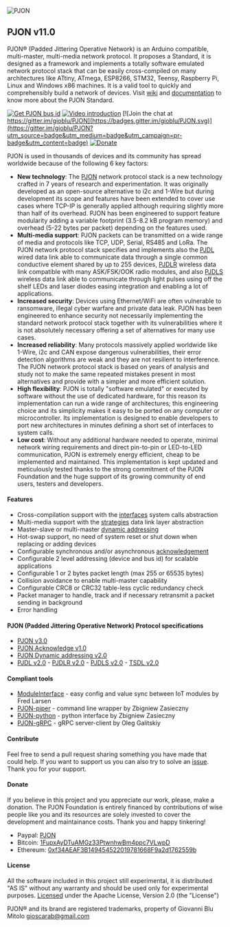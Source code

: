 
![PJON](http://www.gioblu.com/PJON/PJON-github-header-tiny.png)
## PJON v11.0
PJON® (Padded Jittering Operative Network) is an Arduino compatible, multi-master, multi-media network protocol. It proposes a Standard, it is designed as a framework and implements a totally software emulated network protocol stack that can be easily cross-compiled on many architectures like ATtiny, ATmega, ESP8266, STM32, Teensy, Raspberry Pi, Linux and Windows x86 machines. It is a valid tool to quickly and comprehensibly build a network of devices. Visit [wiki](https://github.com/gioblu/PJON/wiki) and [documentation](documentation/README.md) to know more about the PJON Standard.

[![Get PJON bus id](https://img.shields.io/badge/GET-PJON%20bus%20id-lightgrey.svg)](http://www.pjon.org/get-bus-id.php)
[![Video introduction](https://img.shields.io/badge/PJON-video%20introduction-blue.svg)](https://www.youtube.com/watch?v=vjc4ZF5own8)
[![Join the chat at https://gitter.im/gioblu/PJON](https://badges.gitter.im/gioblu/PJON.svg)](https://gitter.im/gioblu/PJON?utm_source=badge&utm_medium=badge&utm_campaign=pr-badge&utm_content=badge) [![Donate](https://img.shields.io/badge/DONATE-Paypal-green.svg)](https://www.paypal.me/PJON)

PJON is used in thousands of devices and its community has spread worldwide because of the following 6 key factors:
- **New technology**: The [PJON](specification/PJON-protocol-specification-v3.0.md) network protocol stack is a new technology crafted in 7 years of research and experimentation. It was originally developed as an open-source alternative to i2c and 1-Wire but during development its scope and features have been extended to cover use cases where TCP-IP is generally applied although requiring slightly more than half of its overhead. PJON has been engineered to support feature modularity adding a variable footprint (3.5-8.2 kB program memory) and overhead (5-22 bytes per packet) depending on the features used.
- **Multi-media support**: PJON packets can be transmitted on a wide range of media and protocols like TCP, UDP, Serial, RS485 and LoRa. The PJON network protocol stack specifies and implements also the [PJDL](src/strategies/SoftwareBitBang/specification/PJDL-specification-v2.0.md) wired data link able to communicate data through a single common conductive element shared by up to 255 devices, [PJDLR](src/strategies/OverSampling/specification/PJDLR-specification-v2.0.md) wireless data link compatible with many ASK/FSK/OOK radio modules, and also [PJDLS](src/strategies/AnalogSampling/specification/PJDLS-specification-v1.0.md) wireless data link able to communicate through light pulses using off the shelf LEDs and laser diodes easing integration and enabling a lot of applications.
- **Increased security**: Devices using Ethernet/WiFi are often vulnerable to ransomware, illegal cyber warfare and private data leak. PJON has been engineered to enhance security not necessarily implementing the standard network protocol stack together with its vulnerabilities where it is not absolutely necessary offering a set of alternatives for many use cases.
- **Increased reliability**: Many protocols massively applied worldwide like 1-Wire, i2c and CAN expose dangerous vulnerabilities, their error detection algorithms are weak and they are not resilient to interference. The PJON network protocol stack is based on years of analysis and study not to make the same repeated mistakes present in most alternatives and provide with a simpler and more efficient solution.
- **High flexibility**: PJON is totally "software emulated" or executed by software without the use of dedicated hardware, for this reason its implementation can run a wide range of architectures; this engineering choice and its simplicity makes it easy to be ported on any computer or microcontroller. Its implementation is designed to enable developers to port new architectures in minutes defining a short set of interfaces to system calls.
- **Low cost**: Without any additional hardware needed to operate, minimal network wiring requirements and direct pin-to-pin or LED-to-LED communication, PJON is extremely energy efficient, cheap to be implemented and maintained. This implementation is kept updated and meticulously tested thanks to the strong commitment of the PJON Foundation and the huge support of its growing community of end users, testers and developers.

#### Features
- Cross-compilation support with the [interfaces](src/interfaces) system calls abstraction   
- Multi-media support with the [strategies](src/strategies) data link layer abstraction
- Master-slave or multi-master [dynamic addressing](specification/PJON-dynamic-addressing-specification-v2.0.md)
- Hot-swap support, no need of system reset or shut down when replacing or adding devices
- Configurable synchronous and/or asynchronous [acknowledgement](specification/PJON-protocol-acknowledge-specification-v1.0.md)
- Configurable 2 level addressing (device and bus id) for scalable applications
- Configurable 1 or 2 bytes packet length (max 255 or 65535 bytes)
- Collision avoidance to enable multi-master capability
- Configurable CRC8 or CRC32 table-less cyclic redundancy check
- Packet manager to handle, track and if necessary retransmit a packet sending in background
- Error handling

#### PJON (Padded Jittering Operative Network) Protocol specifications
- [PJON v3.0](specification/PJON-protocol-specification-v3.0.md)
- [PJON Acknowledge v1.0](specification/PJON-protocol-acknowledge-specification-v1.0.md)
- [PJON Dynamic addressing v2.0](specification/PJON-dynamic-addressing-specification-v2.0.md)
- [PJDL v2.0](src/strategies/SoftwareBitBang/specification/PJDL-specification-v2.0.md) - [PJDLR v2.0](src/strategies/OverSampling/specification/PJDLR-specification-v2.0.md) - [PJDLS v2.0](src/strategies/AnalogSampling/specification/PJDLS-specification-v2.0.md) - [TSDL v2.0](src/strategies/ThroughSerial/specification/TSDL-specification-v2.0.md)

#### Compliant tools
- [ModuleInterface](https://github.com/fredilarsen/ModuleInterface) - easy config and value sync between IoT modules by Fred Larsen
- [PJON-piper](https://github.com/Girgitt/PJON-piper) - command line wrapper by Zbigniew Zasieczny
- [PJON-python](https://github.com/Girgitt/PJON-python) - python interface by Zbigniew Zasieczny
- [PJON-gRPC](https://github.com/Galitskiy/PJON-gRPC) - gRPC server-client by Oleg Galitskiy

#### Contribute
Feel free to send a pull request sharing something you have made that could help. If you want to support us you can also try to solve an [issue](https://github.com/gioblu/PJON/issues). Thank you for your support.

#### Donate
If you believe in this project and you appreciate our work, please, make a
donation. The PJON Foundation is entirely financed by contributions of wise
people like you and its resources are solely invested to cover the development
and maintainance costs. Thank you and happy tinkering!
- Paypal: [PJON](https://www.paypal.me/PJON)
- Bitcoin: [1FupxAyDTuAMGz33PtwnhwBm4ppc7VLwpD](http://tny.im/btc/address.php?a=1FupxAyDTuAMGz33PtwnhwBm4ppc7VLwpD)
- Ethereum: [0xf34AEAF3B149454522019781668F9a2d1762559b](https://etherchain.org/account/0xf34AEAF3B149454522019781668F9a2d1762559b)

#### License
All the software included in this project still experimental, it is distributed "AS IS" without any warranty and should be used only for experimental purposes. [Licensed](https://github.com/gioblu/PJON/blob/master/LICENSE.md) under the Apache License, Version 2.0 (the "License")

PJON® and its brand are registered trademarks, property of Giovanni Blu Mitolo gioscarab@gmail.com
